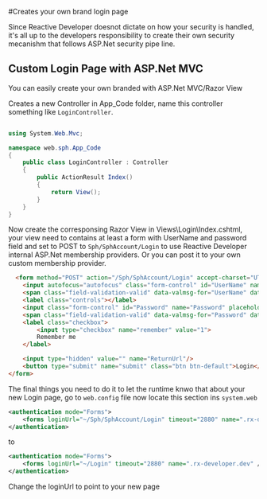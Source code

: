 ﻿#Creates your own brand login page

Since Reactive Developer doesnot dictate on how your security is handled, it's all up to the developers responsibility to create their own security mecanishm that follows ASP.Net security pipe line.


## Custom Login Page with ASP.Net MVC
You can easily create your own branded with ASP.Net MVC/Razor View


Creates a new Controller in App_Code folder, name this controller something like `LoginController`.

```csharp

using System.Web.Mvc;

namespace web.sph.App_Code
{
    public class LoginController : Controller
    {
        public ActionResult Index()
        {
            return View();
        }
    }
}


```



Now create the corresponsing Razor View in Views\Login\Index.cshtml, your view need to contains at least a form with UserName and password field and set to POST to `Sph/SphAccount/Login` to use Reactive Developer internal ASP.Net membership providers. Or you can post it to your own custom membership provider.

```html
  <form method="POST" action="/Sph/SphAccount/Login" accept-charset="UTF-8">
	<input autofocus="autofocus" class="form-control" id="UserName" name="UserName" placeholder="UserName" required="True" type="text" value="" />
	<span class="field-validation-valid" data-valmsg-for="UserName" data-valmsg-replace="true"></span>
	<label class="controls"></label>
	<input class="form-control" id="Password" name="Password" placeholder="Password" required="True" type="password" />
	<span class="field-validation-valid" data-valmsg-for="Password" data-valmsg-replace="true"></span>
	<label class="checkbox">
		<input type="checkbox" name="remember" value="1">
		Remember me
	</label>

	<input type="hidden" value="" name="ReturnUrl"/>
	<button type="submit" name="submit" class="btn btn-default">Login</button>
</form>

```

The final things you need to do it to let the runtime knwo that about your new Login page, go to `web.config` file now locate this section ins `system.web`
```xml
<authentication mode="Forms">
    <forms loginUrl="~/Sph/SphAccount/Login" timeout="2880" name=".rx-developer.dev" />
</authentication>
```
to
```xml
<authentication mode="Forms">
    <forms loginUrl="~/Login" timeout="2880" name=".rx-developer.dev" />
</authentication>
```

Change the loginUrl to point to your new page